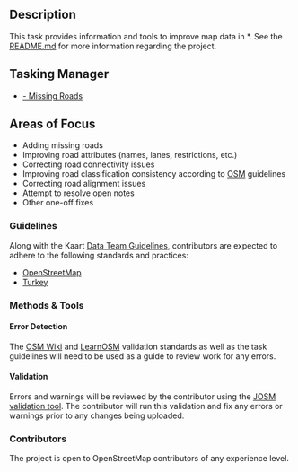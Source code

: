 ## Description
This task provides information and tools to improve map data in *. See the [README.md](https://github.com/KaartGroup/Turkey) for more information regarding the project.

## Tasking Manager
- [  - Missing Roads](https://tasks.hotosm.org/project/)

## Areas of Focus
* Adding missing roads
* Improving road attributes (names, lanes, restrictions, etc.)
* Correcting road connectivity issues
* Improving road classification consistency according to [OSM](https://wiki.openstreetmap.org/wiki/Key:highway) guidelines
* Correcting road alignment issues
* Attempt to resolve open notes
* Other one-off fixes

### Guidelines
Along with the Kaart [Data Team Guidelines](https://github.com/KaartGroup/Turkey/blob/master/KAART.md#data-team-guidelines
 "Guidelines"), contributors are expected to adhere to the following standards and practices:

 - [OpenStreetMap](http://wiki.openstreetmap.org/wiki/Highways "OSM")
 - [Turkey](https://wiki.openstreetmap.org/wiki/WikiProject_Turkey "TR")

### Methods & Tools
#### Error Detection
The [OSM Wiki](http://wiki.openstreetmap.org/wiki/OSM_Tasking_Manager/Validating_data) and [LearnOSM](http://learnosm.org/en/coordination/review/) validation standards as well as the task guidelines will need to be used as a guide to review work for any errors. 
#### Validation
Errors and warnings will be reviewed by the contributor using the [JOSM validation tool](http://wiki.openstreetmap.org/wiki/JOSM/Validator). The contributor will run this validation and fix any errors or warnings prior to any changes being uploaded.

### Contributors
The project is open to OpenStreetMap contributors of any experience level.
